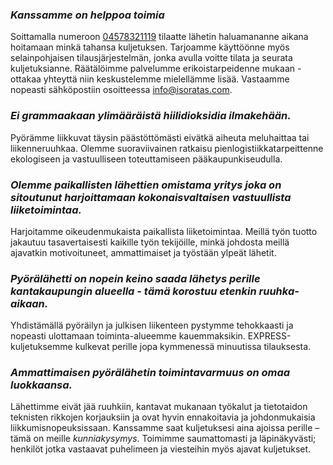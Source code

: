 
### *Kanssamme on helppoa toimia*
Soittamalla numeroon [04578321119](tel:04578321119) tilaatte lähetin haluamananne aikana hoitamaan minkä tahansa kuljetuksen. Tarjoamme käyttöönne myös selainpohjaisen tilausjärjestelmän, jonka avulla voitte tilata ja seurata kuljetuksianne. Räätälöimme palvelumme erikoistarpeidenne mukaan - ottakaa yhteyttä niin keskustelemme mielellämme lisää.
Vastaamme nopeasti sähköpostiin osoitteessa [info@isoratas.com](mailto:info@isoratas.com).

### *Ei grammaakaan ylimääräistä hiilidioksidia ilmakehään.*
Pyörämme liikkuvat täysin päästöttömästi eivätkä aiheuta meluhaittaa tai liikenneruuhkaa. Olemme suoraviivainen ratkaisu pienlogistiikkatarpeittenne ekologiseen ja vastuulliseen toteuttamiseen pääkaupunkiseudulla.

### *Olemme paikallisten lähettien omistama yritys joka on sitoutunut harjoittamaan kokonaisvaltaisen vastuullista liiketoimintaa.*
Harjoitamme oikeudenmukaista paikallista liiketoimintaa. Meillä työn tuotto jakautuu tasavertaisesti kaikille työn tekijöille, minkä johdosta meillä ajavatkin motivoituneet, ammattimaiset ja työstään ylpeät lähetit.

### *Pyörälähetti on nopein keino saada lähetys perille kantakaupungin alueella - tämä korostuu etenkin ruuhka-aikaan.*
Yhdistämällä pyöräilyn ja julkisen liikenteen pystymme tehokkaasti ja nopeasti ulottamaan toiminta-alueemme kauemmaksikin. EXPRESS-kuljetuksemme kulkevat perille jopa kymmenessä minuutissa tilauksesta.

### *Ammattimaisen pyörälähetin toimintavarmuus on omaa luokkaansa.*
Lähettimme eivät jää ruuhkiin, kantavat mukanaan työkalut ja tietotaidon teknisten rikkojen korjauksiin ja ovat hyvin ennakoitavia ja johdonmukaisia liikkumisnopeuksissaan. Kanssamme saat kuljetuksesi aina ajoissa perille – tämä on meille *kunniakysymys*. Toimimme saumattomasti ja läpinäkyvästi; henkilöt jotka vastaavat puhelimeen ja viesteihin myös ajavat kuljetukset.
